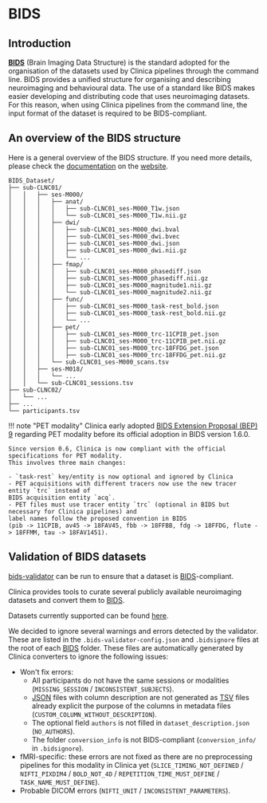 <!-- markdownlint-disable MD007 -->
# BIDS

## Introduction

[**BIDS**](http://bids.neuroimaging.io/) (Brain Imaging Data Structure) is the standard adopted for the organisation of the datasets used by Clinica pipelines through the command line.
BIDS provides a unified structure for organising and describing neuroimaging and behavioural data.
The use of a standard like BIDS makes easier developing and distributing code that uses neuroimaging datasets.
For this reason, when using Clinica pipelines from the command line, the input format of the dataset is required to be BIDS-compliant.

## An overview of the BIDS structure

Here is a general overview of the BIDS structure.
If you need more details, please check the [documentation](https://bids-specification.readthedocs.io/en/latest/) on the [website](http://bids.neuroimaging.io/).

```Text
BIDS_Dataset/
├── sub-CLNC01/
│   │   ├── ses-M000/
│   │   │   ├── anat/
│   │   │   │   ├── sub-CLNC01_ses-M000_T1w.json
│   │   │   │   └── sub-CLNC01_ses-M000_T1w.nii.gz
│   │   │   ├── dwi/
│   │   │   │   ├── sub-CLNC01_ses-M000_dwi.bval
│   │   │   │   ├── sub-CLNC01_ses-M000_dwi.bvec
│   │   │   │   ├── sub-CLNC01_ses-M000_dwi.json
│   │   │   │   ├── sub-CLNC01_ses-M000_dwi.nii.gz
│   │   │   │   └── ...
│   │   │   ├── fmap/
│   │   │   │   ├── sub-CLNC01_ses-M000_phasediff.json
│   │   │   │   ├── sub-CLNC01_ses-M000_phasediff.nii.gz
│   │   │   │   ├── sub-CLNC01_ses-M000_magnitude1.nii.gz
│   │   │   │   └── sub-CLNC01_ses-M000_magnitude2.nii.gz
│   │   │   ├── func/
│   │   │   │   ├── sub-CLNC01_ses-M000_task­-rest_bold.json
│   │   │   │   ├── sub-CLNC01_ses-M000_task­-rest_bold.nii.gz
│   │   │   │   └── ...
│   │   │   ├── pet/
│   │   │   │   ├── sub-CLNC01_ses-M000_trc-11CPIB_pet.json
│   │   │   │   ├── sub-CLNC01_ses-M000_trc-11CPIB_pet.nii.gz
│   │   │   │   ├── sub-CLNC01_ses-M000_trc-18FFDG_pet.json
│   │   │   │   ├── sub-CLNC01_ses-M000_trc-18FFDG_pet.nii.gz
│   │   │   └── sub-CLNC01_ses-M000_scans.tsv
│   │   ├── ses-M018/
│   │   │   └── ...
│   │   └── sub-CLNC01_sessions.tsv
├── sub-CLNC02/
│   └── ...
├── ...
└── participants.tsv
```

!!! note "PET modality"
    Clinica early adopted [BIDS Extension Proposal (BEP) 9](https://docs.google.com/document/d/1mqMLnxVdLwZjDd4ZiWFqjEAmOmfcModA_R535v3eQs0/edit) regarding PET modality before its official adoption in BIDS version 1.6.0.

    Since version 0.6, Clinica is now compliant with the official specifications for PET modality.
    This involves three main changes:

    - `task-rest` key/entity is now optional and ignored by Clinica
    - PET acquisitions with different tracers now use the new tracer entity `trc` instead of
    BIDS acquisition entity `acq`.
    - PET files must use tracer entity `trc` (optional in BIDS but necessary for Clinica pipelines) and
    label names follow the proposed convention in BIDS
    (pib -> 11CPIB, av45 -> 18FAV45, fbb -> 18FFBB, fdg -> 18FFDG, flute -> 18FFMM, tau -> 18FAV1451).

## Validation of BIDS datasets

[bids-validator](https://github.com/bids-standard/bids-validator) can be run to ensure that a dataset is [BIDS](glossary.md#bids)-compliant.

Clinica provides tools to curate several publicly available neuroimaging datasets and convert them to [BIDS](http://bids.neuroimaging.io/).

Datasets currently supported can be found [here](../#dataset-converters-clinica-convert).

We decided to ignore several warnings and errors detected by the validator.
These are listed in the `.bids-validator-config.json` and `.bidsignore` files at the root of each [BIDS](http://bids.neuroimaging.io/) folder.
These files are automatically generated by Clinica converters to ignore the following issues:

- Won't fix errors:
    - All participants do not have the same sessions or modalities (`MISSING_SESSION` / `INCONSISTENT_SUBJECTS`).
    - [JSON](glossary.md#json) files with column description are not generated as [TSV](glossary.md#tsv) files already explicit the purpose of the columns in metadata files (`CUSTOM_COLUMN_WITHOUT_DESCRIPTION`).
    - The optional field `authors` is not filled in `dataset_description.json` (`NO_AUTHORS`).
    - The folder `conversion_info` is not BIDS-compliant (`conversion_info/` in `.bidsignore`).
- fMRI-specific: these errors are not fixed as there are no preprocessing pipelines for this modality in Clinica yet
(`SLICE_TIMING_NOT_DEFINED` / `NIFTI_PIXDIM4` / `BOLD_NOT_4D` / `REPETITION_TIME_MUST_DEFINE` / `TASK_NAME_MUST_DEFINE`).
- Probable DICOM errors (`NIFTI_UNIT` / `INCONSISTENT_PARAMETERS`).
